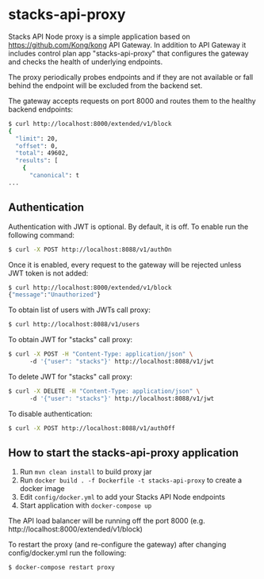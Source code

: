 # stacks-api-proxy

Stacks API Node proxy is a simple application based on https://github.com/Kong/kong API Gateway.
In addition to API Gateway it includes control plan app "stacks-api-proxy" that configures 
the gateway and checks the health of underlying endpoints. 

The proxy periodically probes endpoints and if they are not available or fall behind the endpoint
will be excluded from the backend set.

The gateway accepts requests on port 8000 and routes them to the healthy backend endpoints:
```bash
$ curl http://localhost:8000/extended/v1/block
{
  "limit": 20,
  "offset": 0,
  "total": 49602,
  "results": [
    {
      "canonical": t
...      
```

Authentication
---
Authentication with JWT is optional. By default, it is off. To enable run the following command:
```bash
$ curl -X POST http://localhost:8088/v1/authOn 
```

Once it is enabled, every request to the gateway will be rejected unless JWT token is not added:
```bash
$ curl http://localhost:8000/extended/v1/block                                                            
{"message":"Unauthorized"}           
```

To obtain list of users with JWTs call proxy:
```bash
$ curl http://localhost:8088/v1/users
```

To obtain JWT for "stacks" call proxy:
```bash
$ curl -X POST -H "Content-Type: application/json" \ 
      -d '{"user": "stacks"}' http://localhost:8088/v1/jwt
```

To delete JWT for "stacks" call proxy:
```bash
$ curl -X DELETE -H "Content-Type: application/json" \ 
      -d '{"user": "stacks"}' http://localhost:8088/v1/jwt
```

To disable authentication:
```bash
$ curl -X POST http://localhost:8088/v1/authOff 
```


How to start the stacks-api-proxy application
---

1. Run `mvn clean install` to build proxy jar
2. Run `docker build . -f Dockerfile -t stacks-api-proxy` to create a docker image
3. Edit `config/docker.yml` to add your Stacks API Node endpoints
4. Start application with `docker-compose up`

The API load balancer will be running off the port 8000 (e.g. http://localhost:8000/extended/v1/block)

To restart the proxy (and re-configure the gateway) after changing config/docker.yml run the following:
```bash
$ docker-compose restart proxy
```